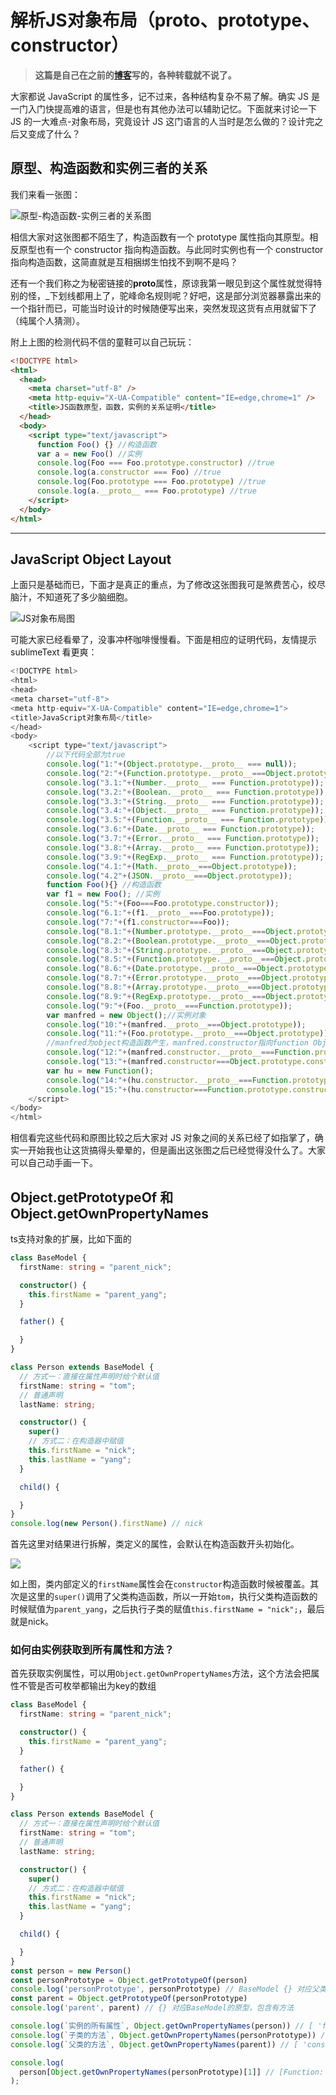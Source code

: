 # 解析JS对象布局（__proto__、prototype、constructor）

 

> **这篇是自己在之前的[博客](http://www.cnblogs.com/manfredHu/p/4418594.html)写的，各种转载就不说了。**

大家都说 JavaScript 的属性多，记不过来，各种结构复杂不易了解。确实 JS 是一门入门快提高难的语言，但是也有其他办法可以辅助记忆。下面就来讨论一下 JS 的一大难点-对象布局，究竟设计 JS 这门语言的人当时是怎么做的？设计完之后又变成了什么？

## 原型、构造函数和实例三者的关系

我们来看一张图：

![原型-构造函数-实例三者的关系图](../images/prototypeAndConstructor.png)

相信大家对这张图都不陌生了，构造函数有一个 prototype 属性指向其原型。相反原型也有一个 constructor 指向构造函数。与此同时实例也有一个 constructor 指向构造函数，这简直就是互相捆绑生怕找不到啊不是吗？

还有一个我们称之为秘密链接的**proto**属性，原谅我第一眼见到这个属性就觉得特别的怪，\_下划线都用上了，驼峰命名规则呢？好吧，这是部分浏览器暴露出来的一个指针而已，可能当时设计的时候随便写出来，突然发现这货有点用就留下了（纯属个人猜测）。

附上上图的检测代码不信的童鞋可以自己玩玩：

```html
<!DOCTYPE html>
<html>
  <head>
    <meta charset="utf-8" />
    <meta http-equiv="X-UA-Compatible" content="IE=edge,chrome=1" />
    <title>JS函数原型，函数，实例的关系证明</title>
  </head>
  <body>
    <script type="text/javascript">
      function Foo() {} //构造函数
      var a = new Foo() //实例
      console.log(Foo === Foo.prototype.constructor) //true
      console.log(a.constructor === Foo) //true
      console.log(Foo.prototype === Foo.prototype) //true
      console.log(a.__proto__ === Foo.prototype) //true
    </script>
  </body>
</html>
```

---

## JavaScript Object Layout

上面只是基础而已，下面才是真正的重点，为了修改这张图我可是煞费苦心，绞尽脑汁，不知道死了多少脑细胞。

![JS对象布局图](../images/JavaScriptObjectLayout.jpg)

可能大家已经看晕了，没事冲杯咖啡慢慢看。下面是相应的证明代码，友情提示 sublimeText 看更爽：

```javascript
<!DOCTYPE html>
<html>
<head>
<meta charset="utf-8">
<meta http-equiv="X-UA-Compatible" content="IE=edge,chrome=1">
<title>JavaScript对象布局</title>
</head>
<body>
    <script type="text/javascript">
        //以下代码全部为true
        console.log("1:"+(Object.prototype.__proto__ === null));
        console.log("2:"+(Function.prototype.__proto__===Object.prototype));
        console.log("3.1:"+(Number.__proto__ === Function.prototype));
        console.log("3.2:"+(Boolean.__proto__ === Function.prototype));
        console.log("3.3:"+(String.__proto__ === Function.prototype));
        console.log("3.4:"+(Object.__proto__ === Function.prototype));
        console.log("3.5:"+(Function.__proto__ === Function.prototype));
        console.log("3.6:"+(Date.__proto__ === Function.prototype));
        console.log("3.7:"+(Error.__proto__ === Function.prototype));
        console.log("3.8:"+(Array.__proto__ === Function.prototype));
        console.log("3.9:"+(RegExp.__proto__ === Function.prototype));
        console.log("4.1:"+(Math.__proto__===Object.prototype));
        console.log("4.2"+(JSON.__proto__===Object.prototype));
        function Foo(){} //构造函数
        var f1 = new Foo(); //实例
        console.log("5:"+(Foo===Foo.prototype.constructor));
        console.log("6.1:"+(f1.__proto__===Foo.prototype));
        console.log("7:"+(f1.constructor===Foo));
        console.log("8.1:"+(Number.prototype.__proto__===Object.prototype));
        console.log("8.2:"+(Boolean.prototype.__proto__===Object.prototype));
        console.log("8.3:"+(String.prototype.__proto__===Object.prototype));
        console.log("8.5:"+(Function.prototype.__proto__===Object.prototype));
        console.log("8.6:"+(Date.prototype.__proto__===Object.prototype));
        console.log("8.7:"+(Error.prototype.__proto__===Object.prototype));
        console.log("8.8:"+(Array.prototype.__proto__===Object.prototype));
        console.log("8.9:"+(RegExp.prototype.__proto__===Object.prototype));
        console.log("9:"+(Foo.__proto__===Function.prototype));
        var manfred = new Object();//实例对象
        console.log("10:"+(manfred.__proto__===Object.prototype));
        console.log("11:"+(Foo.prototype.__proto__===Object.prototype));
        //manfred为object构造函数产生，manfred.constructor指向function Object()构造函数
        console.log("12:"+(manfred.constructor.__proto__===Function.prototype));
        console.log("13:"+(manfred.constructor===Object.prototype.constructor));
        var hu = new Function();
        console.log("14:"+(hu.constructor.__proto__===Function.prototype));
        console.log("15:"+(hu.constructor===Function.prototype.constructor));
    </script>
</body>
</html>
```

相信看完这些代码和原图比较之后大家对 JS 对象之间的关系已经了如指掌了，确实一开始我也让这货搞得头晕晕的，但是画出这张图之后已经觉得没什么了。大家可以自己动手画一下。

## Object.getPrototypeOf 和 Object.getOwnPropertyNames
ts支持对象的扩展，比如下面的

```ts
class BaseModel {
  firstName: string = "parent_nick";

  constructor() {
    this.firstName = "parent_yang";
  }

  father() {

  }
}

class Person extends BaseModel {
  // 方式一：直接在属性声明时给个默认值
  firstName: string = "tom";
  // 普通声明
  lastName: string;

  constructor() {
    super()
    // 方式二：在构造器中赋值
    this.firstName = "nick";
    this.lastName = "yang";
  }

  child() {

  }
}
console.log(new Person().firstName) // nick
```
首先这里对结果进行拆解，类定义的属性，会默认在构造函数开头初始化。

![](../images/ppl/v12CUr.png)

如上图，类内部定义的`firstName`属性会在`constructor`构造函数时候被覆盖。其次是这里的`super()`调用了父类构造函数，所以一开始`tom`，执行父类构造函数的时候赋值为`parent_yang`，之后执行子类的赋值`this.firstName = "nick";`，最后就是nick。

### 如何由实例获取到所有属性和方法？
首先获取实例属性，可以用`Object.getOwnPropertyNames`方法，这个方法会把属性不管是否可枚举都输出为key的数组

```ts
class BaseModel {
  firstName: string = "parent_nick";

  constructor() {
    this.firstName = "parent_yang";
  }

  father() {

  }
}

class Person extends BaseModel {
  // 方式一：直接在属性声明时给个默认值
  firstName: string = "tom";
  // 普通声明
  lastName: string;

  constructor() {
    super()
    // 方式二：在构造器中赋值
    this.firstName = "nick";
    this.lastName = "yang";
  }

  child() {

  }
}
const person = new Person()
const personPrototype = Object.getPrototypeOf(person)
console.log('personPrototype', personPrototype) // BaseModel {} 对应父类
const parent = Object.getPrototypeOf(personPrototype)
console.log('parent', parent) // {} 对应BaseModel的原型，包含有方法

console.log(`实例的所有属性`, Object.getOwnPropertyNames(person)) // [ 'firstName', 'lastName' ]
console.log(`子类的方法`, Object.getOwnPropertyNames(personPrototype)) // [ 'constructor', 'child' ]
console.log(`父类的方法`, Object.getOwnPropertyNames(parent)) // [ 'constructor', 'father' ]

console.log(
  person[Object.getOwnPropertyNames(personPrototype)[1]] // [Function: child]
);
```


